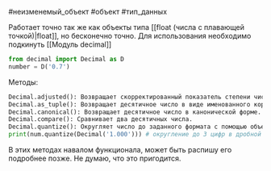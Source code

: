#неизменемый_объект #объект #тип_данных

Работает точно так же как объекты типа [[float (числа с плавающей точкой)|float]], но бесконечно точно. Для использования необходимо подкинуть [[Модуль decimal]]
```python
from decimal import Decimal as D
number = D('0.7')
```
 Методы:
```python
Decimal.adjusted(): Возвращает скорректированный показатель степени числа.
Decimal.as_tuple(): Возвращает десятичное число в виде именованного кортежа.
Decimal.canonical(): Возвращает десятичное число в канонической форме.
Decimal.compare(): Сравнивает два десятичных числа.
Decimal.quantize(): Округляет число до заданного формата с помощью объекта `Decimal`, который указывает формат округления.
print(num.quantize(Decimal('1.000'))) # округление до 3 цифр в дробной части
```
В этих методах навалом функционала, может быть распишу его подробнее позже. Не думаю, что это пригодится.